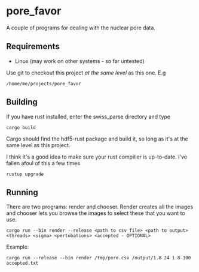 # pore_favor

A couple of programs for dealing with the nuclear pore data.

## Requirements

* Linux (may work on other systems - so far untested)

Use git to checkout this project *at the same level* as  this one. E.g

    /home/me/projects/pore_favor

## Building

If you have rust installed, enter the swiss_parse directory and type

    cargo build

Cargo should find the hdf5-rust package and build it, so long as it's at the same level as this project.

I think it's a good idea to make sure your rust compilier is up-to-date. I've fallen afoul of this a few times

    rustup upgrade

## Running

There are two programs: render and chooser. Render creates all the images and chooser lets you browse the images to select these that you want to use.

    cargo run --bin render --release <path to csv file> <path to output> <threads> <sigma> <pertubations> <accepted - OPTIONAL>

Example:

    cargo run --release --bin render /tmp/pore.csv /output/1.8 24 1.8 100 accepted.txt